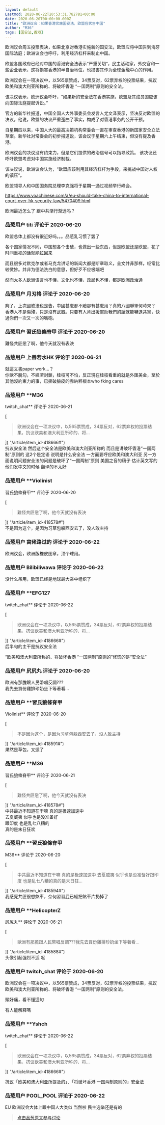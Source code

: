 ```yaml
---
layout: default
Lastmod: 2020-06-22T20:53:31.782781+00:00
date: 2020-06-20T00:00:00.000Z
title: "欧洲议会：如果香港实施国安法，欧盟应状告中国"
author: "M36"
tags: [国安法,香港]
---
```


欧洲议会周五投票表决，如果北京对香港实施新的国安法，欧盟应将中国告到海牙国际法庭；欧洲议会也呼吁，利用经济杠杆来制止中国。  
  
欧盟各国政府已经对中国的香港安全法表示“严重关切”，民主活动家，外交官和一些企业表示，这将损害香港的半自治地位，也损害其作为全球金融中心的作用。  
  
欧洲议会在一项决议中，以565票赞成，34票反对，62票弃权的投票结果，抗议欧美和澳大利亚所称的、将破坏香港 “一国两制”原则的安全法。  
  
该决议表示，欧洲议会呼吁，“如果新的安全法在香港实施，欧盟及其成员国应该向国际法庭提起诉讼。”  
  
官方的新华社报道，中国全国人大外事委员会发言人尤文泽表示，坚决反对欧盟的决议。他说，欧盟的决议严重歪曲了事实，构成了对香港事务的公开干预。  
  
自星期四以来，中国人大的最高决策机构常委会一直在审查香港的新国家安全立法草案。新华社对常委会的初步报道说，该会议于星期六上午结束，但没有提及香港。  
  
欧洲议会的决议没有约束力，但是它们提供的政治信号可以指导政策。 该决议还呼吁欧盟考虑对中国实施经济制裁。  
  
该决议说，欧洲议会认为，“欧盟应该利用其经济杠杆为手段，来挑战中国对人权的镇压”。  
  
欧盟领导人和中国国务院总理李克强将于星期一通过视频举行峰会。  
  
https://www.voachinese.com/a/eu-should-take-china-to-international-court-over-hk-security-law/5470409.html  
  
欧洲最近怎么了 跟中共渐行渐远吗？

            
### 品葱用户 **titi** 评论于 2020-06-20
        
欧盟总体上都没有很近好吗。。。品葱乳习惯了罢了  
  
各个国家情况不同，中国想各个击破，也做出一些东西，但是欧盟还是欧盟，花了时间重视的话就能拉回来  
  
而且很多对默克尔或者马克龙讲话的新闻大都是断章取义，全文并非那样，经常比较微妙。并非为德法洗白的意思，但好歹不应极端吧  
  
然而太多人欧洲语言也不懂，文化也不懂，政局也不懂，都是欧洲政治通
        


            
### 品葱用户 **月刃格** 评论于 2020-06-20
        
夠了，上次國歌法也是告，中國甚麼都不賠那有甚麼用？真的八國聯軍何時來？  
香港人不是傷殘，只是沒有武器。只要有人肯出援軍助我們的話就能嚇退共黨，快過你們一次又一次的嘴砲。
        


            
### 品葱用户 **習氏狼條脊甲** 评论于 2020-06-20
        
難怪共匪慫了啊，他今天就沒有表決
        


            
### 品葱用户 **上善若水HK** 评论于 2020-06-21
        
就這文書paper work...？  
你歐不脫勾，不經濟封鎖，桂枝可不怕，反正現在桂枝看重的就是外匯美金，至於其他沒約束力的事，已撕破臉皮的赤納粹根本who fking cares
        


            
### 品葱用户 **M36 
twitch_chat** 评论于 2020-06-21
        
[

> 欧洲议会在一项决议中，以565票赞成，34票反对，62票弃权的投票结果，抗议欧美和澳大利亚所称的、将...

]( "/article/item_id-418666#")  
抗议安全法 然后这个安全法是欧美和澳大利亚所称的 而且是讲破坏香港“一国两制”原则的 这2个是定语 说明是什么安全法 一方面要呼应欧美和澳大利亚 另一方面说明问题安全法的问题是破坏了“一国两制”原则 美国之音的稿子 估计英文写的 他们发中文的时候 翻译的不太好
        


            
### 品葱用户 **Violinist 
習氏狼條脊甲** 评论于 2020-06-20
        
[

> 難怪共匪慫了啊，他今天就沒有表決

]( "/article/item_id-418578#")  
不是因为这个，是因为习草包躲西安去了，没人敢主持
        


            
### 品葱用户 **窝佬路过的** 评论于 2020-06-22
        
欧洲议会，欧洲版橡皮图章，顶个球用。
        


            
### 品葱用户 **Bilibiliwawa** 评论于 2020-06-22
        
没什么吊用，欧盟已经是地球最大亲中组织了
        


            
### 品葱用户 **EFG127 
twitch_chat** 评论于 2020-06-22
        
[

> 欧洲议会在一项决议中，以565票赞成，34票反对，62票弃权的投票结果，抗议欧美和澳大利亚所称的、将...

]( "/article/item_id-418666#")  
后半句的主干是抗议安全法  
  
“欧美和澳大利亚所称的、将破坏香港 “一国两制”原则的”修饰的是“安全法”
        


            
### 品葱用户 **尻尻丸** 评论于 2020-06-20
        
歐洲有那膽跟人民幣唱反調???  
我先去買份雞排珍奶坐下等著看...
        


            
### 品葱用户 **習氏狼條脊甲 
Violinist** 评论于 2020-06-20
        
[

> 不是因为这个，是因为习草包躲西安去了，没人敢主持

]( "/article/item_id-418591#")  
果然是草包，又慫了
        


            
### 品葱用户 **M36 
習氏狼條脊甲** 评论于 2020-06-21
        
[

> 難怪共匪慫了啊，他今天就沒有表決

]( "/article/item_id-418578#")  
中共最近不知道在干嘛 真的是极速加速中  
去夏威夷 似乎也是没准备好  
跟印度 也是乱七八糟的  
真的是末日狂欢
        


            
### 品葱用户 **習氏狼條脊甲 
M36** 评论于 2020-06-20
        
[

> 中共最近不知道在干嘛 真的是极速加速中 去夏威夷 似乎也是没准备好跟印度 也是乱七八糟的真的是末日狂...

]( "/article/item_id-418594#")  
我感覺共匪很想煞車，奈何習習屁已經把煞車片扔掉了
        


            
### 品葱用户 **HelicopterZ 
尻尻丸** 评论于 2020-06-21
        
[

> 歐洲有那膽跟人民幣唱反調???我先去買份雞排珍奶坐下等著看...

]( "/article/item_id-418588#")  
头像引起强烈不适 呕
        


            
### 品葱用户 **twitch_chat** 评论于 2020-06-20
        
欧洲议会在一项决议中，以565票赞成，34票反对，62票弃权的投票结果，抗议欧美和澳大利亚所称的、将破坏香港 “一国两制”原则的安全法。  
  
  
頭好痛，看不懂這句  
  
有人能解釋嗎
        


            
### 品葱用户 **Yshch 
twitch_chat** 评论于 2020-06-22
        
[

> 欧洲议会在一项决议中，以565票赞成，34票反对，62票弃权的投票结果，抗议欧美和澳大利亚所称的、将...

]( "/article/item_id-418666#")  
  
  
抗议「欧美和澳大利亚所提及的」、「将破坏香港 一国两制原则的」安全法
        


            
### 品葱用户 **POOL_POOL** 评论于 2020-06-22
        
EU 欧洲议会大体上跟中国人大类似 当然啦 民主选举还是有的
        






> [点击品葱原文参与讨论](https://pincong.rocks/article/id-20639__sort_key-agree_count__sort-DESC)

